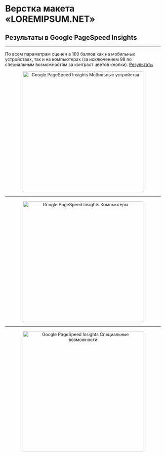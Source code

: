 # Верстка макета «LOREMIPSUM.NET»

## Результаты в Google PageSpeed Insights

---

По всем параметрам оценен в 100 баллов как на мобильных устройствах, так и на компьютерах (за исключением 98 по специальным возможностям за контраст цветов кнопки). <a href="https://pagespeed.web.dev/analysis/https-strugglingwanderer-github-io-LOREMIPSUM-NET/saykgcxjr1?form_factor=mobile">Результаты</a>

<p align="center"><img width="390" src="https://github.com/StrugglingWanderer/LOREMIPSUM.NET/assets/130803063/d9a61c3a-db54-4674-970f-475db79c79d9" alt="Google PageSpeed Insights Мобильные устройства" /></p>

---

<p align="center"><img width="390" src="https://github.com/StrugglingWanderer/LOREMIPSUM.NET/assets/130803063/19b3ea1b-56d2-4c18-b6db-4d66dfe09fc1" alt="Google PageSpeed Insights Компьютеры" /></p>

---

<p align="center"><img width="390" src="https://github.com/StrugglingWanderer/LOREMIPSUM.NET/assets/130803063/96651355-de5f-46d1-9c74-f63dc3ff0932" alt="Google PageSpeed Insights Специальные возможности" /></p>
